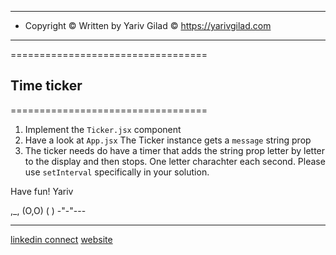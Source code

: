 <!-- prettier-ignore-start -->

---------------------------------------------------------------
* Copyright © Written by Yariv Gilad © <https://yarivgilad.com> 
---------------------------------------------------------------

==================================
  ##       Time ticker       ##
==================================

1. Implement the `Ticker.jsx` component 
2. Have a look at `App.jsx` 
   The Ticker instance gets a `message` string prop
3. The ticker needs do have a timer that adds the string prop
   letter by letter to the display and then stops. 
   One letter charachter each second.
   Please use `setInterval` specifically in your solution.

Have fun!
Yariv

 ,_,
(O,O)
(   )
-"-"---

------------------------------------------------------------
[linkedin connect](https://www.linkedin.com/in/yarivgilad/)
[website](https://yarivgilad.com/)

<!-- prettier-ignore-end -->
